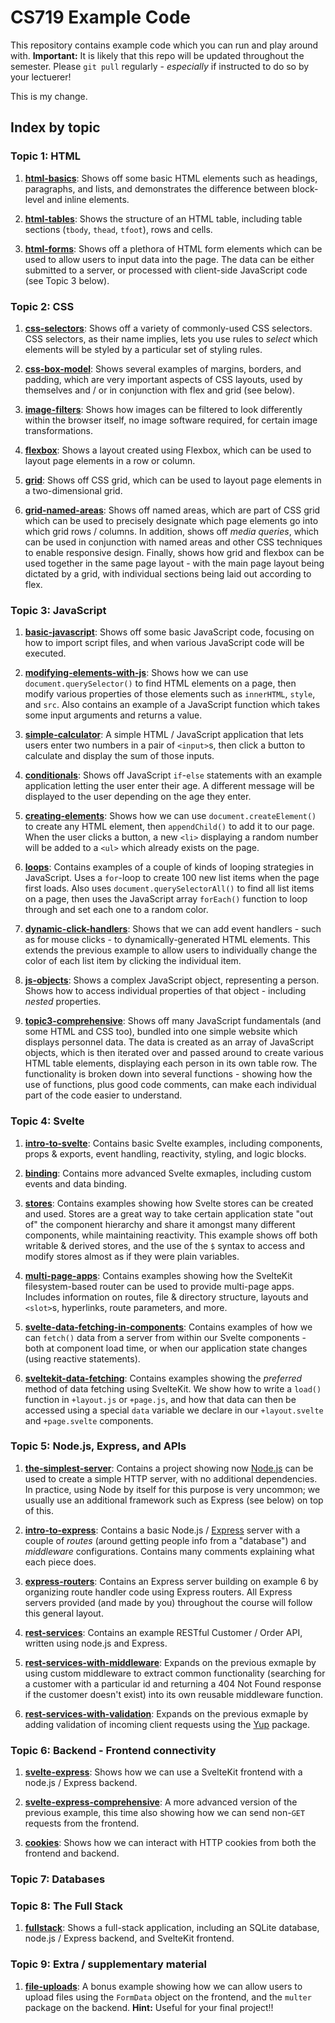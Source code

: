 # CS719 Example Code

This repository contains example code which you can run and play around with. **Important:** It is likely that this repo will be updated throughout the semester. Please `git pull` regularly - _especially_ if instructed to do so by your lectuerer!

This is my change.

## Index by topic

### Topic 1: HTML

1. [**html-basics**](./example-1-1-html-basics/): Shows off some basic HTML elements such as headings, paragraphs, and lists, and demonstrates the difference between block-level and inline elements.

2. [**html-tables**](./example-1-2-html-tables/): Shows the structure of an HTML table, including table sections (`tbody`, `thead`, `tfoot`), rows and cells.

3. [**html-forms**](./example-1-3-html-forms/): Shows off a plethora of HTML form elements which can be used to allow users to input data into the page. The data can be either submitted to a server, or processed with client-side JavaScript code (see Topic 3 below).

### Topic 2: CSS

1. [**css-selectors**](./example-2-1-css-selectors/): Shows off a variety of commonly-used CSS selectors. CSS selectors, as their name implies, lets you use rules to _select_ which elements will be styled by a particular set of styling rules.

2. [**css-box-model**](./example-2-2-css-box-model/): Shows several examples of margins, borders, and padding, which are very important aspects of CSS layouts, used by themselves and / or in conjunction with flex and grid (see below).

3. [**image-filters**](./example-2-3-image-filters/): Shows how images can be filtered to look differently within the browser itself, no image software required, for certain image transformations.

4. [**flexbox**](./example-2-4-flexbox/): Shows a layout created using Flexbox, which can be used to layout page elements in a row or column.

5. [**grid**](./example-2-5-grid/): Shows off CSS grid, which can be used to layout page elements in a two-dimensional grid.

6. [**grid-named-areas**](./example-2-6-grid-named-areas/): Shows off named areas, which are part of CSS grid which can be used to precisely designate which page elements go into which grid rows / columns. In addition, shows off _media queries_, which can be used in conjunction with named areas and other CSS techniques to enable responsive design. Finally, shows how grid and flexbox can be used together in the same page layout - with the main page layout being dictated by a grid, with individual sections being laid out according to flex.

### Topic 3: JavaScript

1. [**basic-javascript**](./example-3-1-basic-javascript/): Shows off some basic JavaScript code, focusing on how to import script files, and when various JavaScript code will be executed.

2. [**modifying-elements-with-js**](./example-3-2-modifying-elements-with-js/): Shows how we can use `document.querySelector()` to find HTML elements on a page, then modify various properties of those elements such as `innerHTML`, `style`, and `src`. Also contains an example of a JavaScript function which takes some input arguments and returns a value.

3. [**simple-calculator**](./example-3-3-simple-calculator/): A simple HTML / JavaScript application that lets users enter two numbers in a pair of `<input>`s, then click a button to calculate and display the sum of those inputs.

4. [**conditionals**](./example-3-4-conditionals/): Shows off JavaScript `if`-`else` statements with an example application letting the user enter their age. A different message will be displayed to the user depending on the age they enter.

5. [**creating-elements**](./example-3-5-creating-elements/): Shows how we can use `document.createElement()` to create any HTML element, then `appendChild()` to add it to our page. When the user clicks a button, a new `<li>` displaying a random number will be added to a `<ul>` which already exists on the page.

6. [**loops**](./example-3-6-loops/): Contains examples of a couple of kinds of looping strategies in JavaScript. Uses a `for`-loop to create 100 new list items when the page first loads. Also uses `document.querySelectorAll()` to find all list items on a page, then uses the JavaScript array `forEach()` function to loop through and set each one to a random color.

7. [**dynamic-click-handlers**](./example-3-7-dynamic-click-handlers/): Shows that we can add event handlers - such as for mouse clicks - to dynamically-generated HTML elements. This extends the previous example to allow users to individually change the color of each list item by clicking the individual item.

8. [**js-objects**](./example-3-8-js-objects/): Shows a complex JavaScript object, representing a person. Shows how to access individual properties of that object - including _nested_ properties.

9. [**topic3-comprehensive**](./example-3-9-topic3-comprehensive/): Shows off many JavaScript fundamentals (and some HTML and CSS too), bundled into one simple website which displays personnel data. The data is created as an array of JavaScript objects, which is then iterated over and passed around to create various HTML table elements, displaying each person in its own table row. The functionality is broken down into several functions - showing how the use of functions, plus good code comments, can make each individual part of the code easier to understand.

### Topic 4: Svelte

1. [**intro-to-svelte**](./example-4-1-intro-to-svelte/): Contains basic Svelte examples, including components, props & exports, event handling, reactivity, styling, and logic blocks.

2. [**binding**](./example-4-2-binding/): Contains more advanced Svelte exmaples, including custom events and data binding.

3. [**stores**](./example-4-3-stores/): Contains examples showing how Svelte stores can be created and used. Stores are a great way to take certain application state "out of" the component hierarchy and share it amongst many different components, while maintaining reactivity. This example shows off both writable & derived stores, and the use of the `$` syntax to access and modify stores almost as if they were plain variables.

4. [**multi-page-apps**](./example-4-4-multi-page-apps/): Contains examples showing how the SvelteKit filesystem-based router can be used to provide multi-page apps. Includes information on routes, file & directory structure, layouts and `<slot>`s, hyperlinks, route parameters, and more.

5. [**svelte-data-fetching-in-components**](./example-4-5-svelte-data-fetching-in-components/): Contains examples of how we can `fetch()` data from a server from within our Svelte components - both at component load time, or when our application state changes (using reactive statements).

6. [**sveltekit-data-fetching**](./example-4-6-sveltekit-data-fetching/): Contains examples showing the _preferred_ method of data fetching using SvelteKit. We show how to write a `load()` function in `+layout.js` or `+page.js`, and how that data can then be accessed using a special `data` variable we declare in our `+layout.svelte` and `+page.svelte` components.

### Topic 5: Node.js, Express, and APIs

1. [**the-simplest-server**](./example-5-1-the-simplest-server/): Contains a project showing now [Node.js](https://nodejs.org/en) can be used to create a simple HTTP server, with no additional dependencies. In practice, using Node by itself for this purpose is very uncommon; we usually use an additional framework such as Express (see below) on top of this.

2. [**intro-to-express**](./example-5-2-intro-to-express/): Contains a basic Node.js / [Express](https://expressjs.com/) server with a couple of _routes_ (around getting people info from a "database") and _middleware_ configurations. Contains many comments explaining what each piece does.

3. [**express-routers**](./example-5-3-express-routers/): Contains an Express server building on example 6 by organizing route handler code using Express routers. All Express servers provided (and made by you) throughout the course will follow this general layout.

4. [**rest-services**](./example-5-4-rest-services/): Contains an example RESTful Customer / Order API, written using node.js and Express.

5. [**rest-services-with-middleware**](./example-5-5-rest-services-with-middleware/): Expands on the previous exmaple by using custom middleware to extract common functionality (searching for a customer with a particular id and returning a 404 Not Found response if the customer doesn't exist) into its own reusable middleware function.

6. [**rest-services-with-validation**](./example-5-6-rest-services-with-validation/): Expands on the previous exmaple by adding validation of incoming client requests using the [Yup](https://www.npmjs.com/package/yup) package.

### Topic 6: Backend - Frontend connectivity

1. [**svelte-express**](./example-6-1-svelte-express/): Shows how we can use a SvelteKit frontend with a node.js / Express backend.

2. [**svelte-express-comprehensive**](./example-6-2-svelte-express-comprehensive/): A more advanced version of the previous example, this time also showing how we can send non-`GET` requests from the frontend.

3. [**cookies**](./example-6-3-cookies/): Shows how we can interact with HTTP cookies from both the frontend and backend.

### Topic 7: Databases

### Topic 8: The Full Stack

1. [**fullstack**](./example-8-1-fullstack/): Shows a full-stack application, including an SQLite database, node.js / Express backend, and SvelteKit frontend.

### Topic 9: Extra / supplementary material

1. [**file-uploads**](./example-9-1-file-uploads/): A bonus example showing how we can allow users to upload files using the `FormData` object on the frontend, and the `multer` package on the backend. **Hint:** Useful for your final project!!
